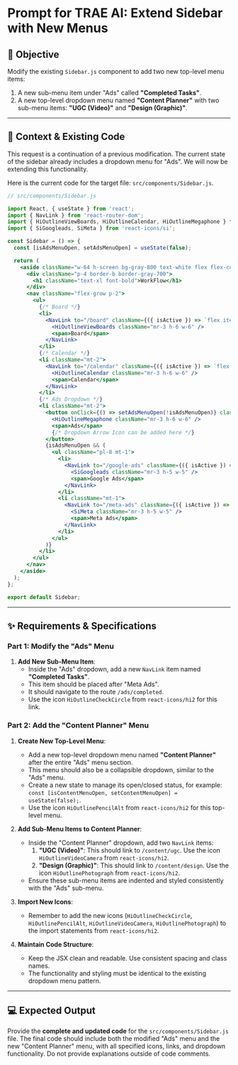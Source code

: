 # Prompt for TRAE AI: Extend Sidebar with New Menus

## 🎯 Objective

Modify the existing `Sidebar.js` component to add two new top-level menu items:
1.  A new sub-menu item under "Ads" called **"Completed Tasks"**.
2.  A new top-level dropdown menu named **"Content Planner"** with two sub-menu items: **"UGC (Video)"** and **"Design (Graphic)"**.

---

## 📝 Context & Existing Code

This request is a continuation of a previous modification. The current state of the sidebar already includes a dropdown menu for "Ads". We will now be extending this functionality.

Here is the current code for the target file: `src/components/Sidebar.js`.

```jsx
// src/components/Sidebar.js

import React, { useState } from 'react';
import { NavLink } from 'react-router-dom';
import { HiOutlineViewBoards, HiOutlineCalendar, HiOutlineMegaphone } from 'react-icons/hi2';
import { SiGoogleads, SiMeta } from 'react-icons/si';

const Sidebar = () => {
  const [isAdsMenuOpen, setAdsMenuOpen] = useState(false);

  return (
    <aside className="w-64 h-screen bg-gray-800 text-white flex flex-col">
      <div className="p-4 border-b border-gray-700">
        <h1 className="text-xl font-bold">WorkFlow</h1>
      </div>
      <nav className="flex-grow p-2">
        <ul>
          {/* Board */}
          <li>
            <NavLink to="/board" className={({ isActive }) => `flex items-center p-3 rounded-lg transition-colors ${ isActive ? 'bg-blue-600' : 'hover:bg-gray-700' }`}>
              <HiOutlineViewBoards className="mr-3 h-6 w-6" />
              <span>Board</span>
            </NavLink>
          </li>
          {/* Calendar */}
          <li className="mt-2">
            <NavLink to="/calendar" className={({ isActive }) => `flex items-center p-3 rounded-lg transition-colors ${ isActive ? 'bg-blue-600' : 'hover:bg-gray-700' }`}>
              <HiOutlineCalendar className="mr-3 h-6 w-6" />
              <span>Calendar</span>
            </NavLink>
          </li>
          {/* Ads Dropdown */}
          <li className="mt-2">
            <button onClick={() => setAdsMenuOpen(!isAdsMenuOpen)} className="w-full flex items-center p-3 rounded-lg transition-colors hover:bg-gray-700 text-left">
              <HiOutlineMegaphone className="mr-3 h-6 w-6" />
              <span>Ads</span>
              {/* Dropdown Arrow Icon can be added here */}
            </button>
            {isAdsMenuOpen && (
              <ul className="pl-8 mt-1">
                <li>
                  <NavLink to="/google-ads" className={({ isActive }) => `flex items-center p-2 rounded-lg transition-colors ${ isActive ? 'bg-blue-600' : 'hover:bg-gray-700' }`}>
                    <SiGoogleads className="mr-3 h-5 w-5" />
                    <span>Google Ads</span>
                  </NavLink>
                </li>
                <li className="mt-1">
                  <NavLink to="/meta-ads" className={({ isActive }) => `flex items-center p-2 rounded-lg transition-colors ${ isActive ? 'bg-blue-600' : 'hover:bg-gray-700' }`}>
                    <SiMeta className="mr-3 h-5 w-5" />
                    <span>Meta Ads</span>
                  </NavLink>
                </li>
              </ul>
            )}
          </li>
        </ul>
      </nav>
    </aside>
  );
};

export default Sidebar;
```

---

## ✨ Requirements & Specifications

### Part 1: Modify the "Ads" Menu

1.  **Add New Sub-Menu Item**:
    * Inside the "Ads" dropdown, add a new `NavLink` item named **"Completed Tasks"**.
    * This item should be placed after "Meta Ads".
    * It should navigate to the route `/ads/completed`.
    * Use the icon `HiOutlineCheckCircle` from `react-icons/hi2` for this link.

### Part 2: Add the "Content Planner" Menu

1.  **Create New Top-Level Menu**:
    * Add a new top-level dropdown menu named **"Content Planner"** after the entire "Ads" menu section.
    * This menu should also be a collapsible dropdown, similar to the "Ads" menu.
    * Create a new state to manage its open/closed status, for example: `const [isContentMenuOpen, setContentMenuOpen] = useState(false);`.
    * Use the icon `HiOutlinePencilAlt` from `react-icons/hi2` for this top-level menu.

2.  **Add Sub-Menu Items to Content Planner**:
    * Inside the "Content Planner" dropdown, add two `NavLink` items:
        1.  **"UGC (Video)"**: This should link to `/content/ugc`. Use the icon `HiOutlineVideoCamera` from `react-icons/hi2`.
        2.  **"Design (Graphic)"**: This should link to `/content/design`. Use the icon `HiOutlinePhotograph` from `react-icons/hi2`.
    * Ensure these sub-menu items are indented and styled consistently with the "Ads" sub-menu.

3.  **Import New Icons**:
    * Remember to add the new icons (`HiOutlineCheckCircle`, `HiOutlinePencilAlt`, `HiOutlineVideoCamera`, `HiOutlinePhotograph`) to the import statements from `react-icons/hi2`.

4.  **Maintain Code Structure**:
    * Keep the JSX clean and readable. Use consistent spacing and class names.
    * The functionality and styling must be identical to the existing dropdown menu pattern.

---

## 💻 Expected Output

Provide the **complete and updated code** for the `src/components/Sidebar.js` file. The final code should include both the modified "Ads" menu and the new "Content Planner" menu, with all specified icons, links, and dropdown functionality. Do not provide explanations outside of code comments.